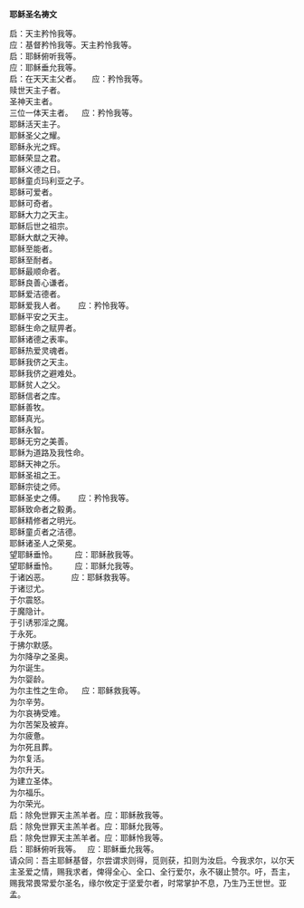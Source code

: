**耶稣圣名祷文**

启：天主矜怜我等。  
应：基督矜怜我等。天主矜怜我等。  
启：耶稣俯听我等。  
应：耶稣垂允我等。  
启：在天天主父者。     应：矜怜我等。  
赎世天主子者。  
圣神天主者。  
三位一体天主者。    应：矜怜我等。  
耶稣活天主子。  
耶稣圣父之耀。  
耶稣永光之辉。  
耶稣荣显之君。  
耶稣义德之日。  
耶稣童贞玛利亚之子。  
耶稣可爱者。  
耶稣可奇者。  
耶稣大力之天主。  
耶稣后世之祖宗。  
耶稣大猷之天神。  
耶稣至能者。  
耶稣至耐者。  
耶稣最顺命者。  
耶稣良善心谦者。  
耶稣爱洁德者。  
耶稣爱我人者。      应：矜怜我等。  
耶稣平安之天主。  
耶稣生命之赋畀者。  
耶稣诸德之表率。  
耶稣热爱灵魂者。  
耶稣我侪之天主。  
耶稣我侪之避难处。  
耶稣贫人之父。  
耶稣信者之库。  
耶稣善牧。  
耶稣真光。  
耶稣永智。  
耶稣无穷之美善。  
耶稣为道路及我性命。  
耶稣天神之乐。  
耶稣圣祖之王。  
耶稣宗徒之师。  
耶稣圣史之傅。      应：矜怜我等。  
耶稣致命者之毅勇。  
耶稣精修者之明光。  
耶稣童贞者之洁德。  
耶稣诸圣人之荣冕。  
望耶稣垂怜。        应：耶稣赦我等。  
望耶稣垂怜。        应：耶稣允我等。  
于诸凶恶。          应：耶稣救我等。  
于诸愆尤。  
于尔震怒。  
于魔隐计。  
于引诱邪淫之魔。  
于永死。  
于拂尔默感。  
为尔降孕之圣奥。  
为尔诞生。  
为尔婴龄。  
为尔主性之生命。    应：耶稣救我等。  
为尔辛劳。  
为尔哀祷受难。  
为尔苦架及被弃。  
为尔疲惫。  
为尔死且葬。  
为尔复活。  
为尔升天。  
为建立圣体。  
为尔福乐。  
为尔荣光。  
启：除免世罪天主羔羊者。应：耶稣赦我等。  
启：除免世罪天主羔羊者。应：耶稣允我等。  
启：除免世罪天主羔羊者。应：耶稣怜我等。  
启：耶稣俯听我等。   应：耶稣垂允我等。  
请众同：吾主耶稣基督，尔尝谓求则得，觅则获，扣则为汝启。今我求尔，以尔天主圣爱之情，赐我求者，俾得全心、全口、全行爱尔，永不辍止赞尔。吁，吾主，赐我常畏常爱尔圣名，缘尔攸定于坚爱尔者，时常掌护不息，乃生乃王世世。亚孟。